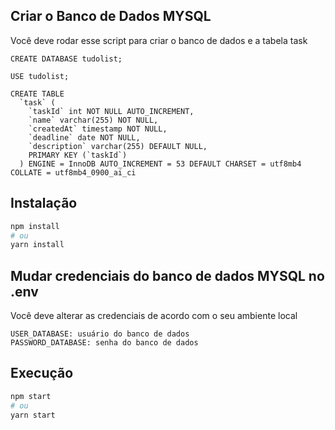 ## Criar o Banco de Dados MYSQL

Você deve rodar esse script para criar o banco de dados e a tabela task
```
CREATE DATABASE tudolist;

USE tudolist;

CREATE TABLE
  `task` (
    `taskId` int NOT NULL AUTO_INCREMENT,
    `name` varchar(255) NOT NULL,
    `createdAt` timestamp NOT NULL,
    `deadline` date NOT NULL,
    `description` varchar(255) DEFAULT NULL,
    PRIMARY KEY (`taskId`)
  ) ENGINE = InnoDB AUTO_INCREMENT = 53 DEFAULT CHARSET = utf8mb4 COLLATE = utf8mb4_0900_ai_ci
  ```

## Instalação

```bash
npm install
# ou
yarn install
```

## Mudar credenciais do banco de dados MYSQL no .env

Você deve alterar as credenciais de acordo com o seu ambiente local
```
USER_DATABASE: usuário do banco de dados
PASSWORD_DATABASE: senha do banco de dados
```

## Execução

```bash
npm start
# ou
yarn start
```
